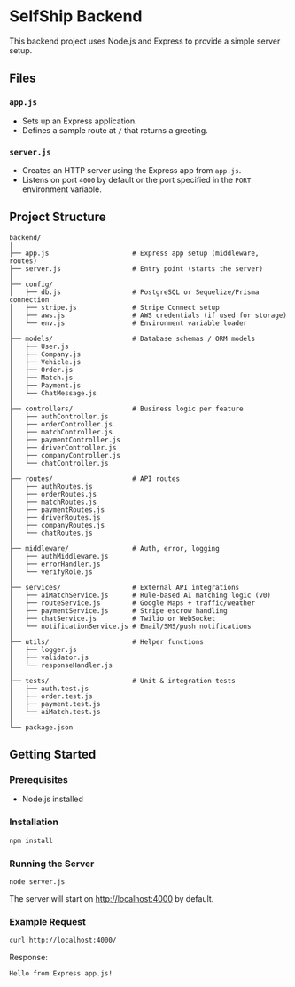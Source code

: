 # SelfShip Backend

This backend project uses Node.js and Express to provide a simple server setup.

## Files

### `app.js`
- Sets up an Express application.
- Defines a sample route at `/` that returns a greeting.

### `server.js`
- Creates an HTTP server using the Express app from `app.js`.
- Listens on port `4000` by default or the port specified in the `PORT` environment variable.

## Project Structure

```
backend/
│
├── app.js                     # Express app setup (middleware, routes)
├── server.js                  # Entry point (starts the server)
│
├── config/
│   ├── db.js                  # PostgreSQL or Sequelize/Prisma connection
│   ├── stripe.js              # Stripe Connect setup
│   ├── aws.js                 # AWS credentials (if used for storage)
│   └── env.js                 # Environment variable loader
│
├── models/                    # Database schemas / ORM models
│   ├── User.js
│   ├── Company.js
│   ├── Vehicle.js
│   ├── Order.js
│   ├── Match.js
│   ├── Payment.js
│   └── ChatMessage.js
│
├── controllers/               # Business logic per feature
│   ├── authController.js
│   ├── orderController.js
│   ├── matchController.js
│   ├── paymentController.js
│   ├── driverController.js
│   ├── companyController.js
│   └── chatController.js
│
├── routes/                    # API routes
│   ├── authRoutes.js
│   ├── orderRoutes.js
│   ├── matchRoutes.js
│   ├── paymentRoutes.js
│   ├── driverRoutes.js
│   ├── companyRoutes.js
│   └── chatRoutes.js
│
├── middleware/                # Auth, error, logging
│   ├── authMiddleware.js
│   ├── errorHandler.js
│   └── verifyRole.js
│
├── services/                  # External API integrations
│   ├── aiMatchService.js      # Rule-based AI matching logic (v0)
│   ├── routeService.js        # Google Maps + traffic/weather
│   ├── paymentService.js      # Stripe escrow handling
│   ├── chatService.js         # Twilio or WebSocket
│   └── notificationService.js # Email/SMS/push notifications
│
├── utils/                     # Helper functions
│   ├── logger.js
│   ├── validator.js
│   └── responseHandler.js
│
├── tests/                     # Unit & integration tests
│   ├── auth.test.js
│   ├── order.test.js
│   ├── payment.test.js
│   └── aiMatch.test.js
│
└── package.json
```

## Getting Started

### Prerequisites
- Node.js installed

### Installation

```bash
npm install
```

### Running the Server

```bash
node server.js
```

The server will start on [http://localhost:4000](http://localhost:4000) by default.

### Example Request

```bash
curl http://localhost:4000/
```

Response:
```
Hello from Express app.js!
```
